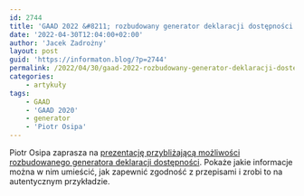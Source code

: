 ```yaml
---
id: 2744
title: 'GAAD 2022 &#8211; rozbudowany generator deklaracji dostępności'
date: '2022-04-30T12:04:00+02:00'
author: 'Jacek Zadrożny'
layout: post
guid: 'https://informaton.blog/?p=2744'
permalink: /2022/04/30/gaad-2022-rozbudowany-generator-deklaracji-dostepnosci/
categories:
    - artykuły
tags:
    - GAAD
    - 'GAAD 2020'
    - generator
    - 'Piotr Osipa'
---
```


Piotr Osipa zaprasza na [prezentację przybliżającą możliwości rozbudowanego generatora deklaracji dostępności](https://deklaracja-dostepnosci.info/blog/show/3). Pokaże jakie informacje można w nim umieścić, jak zapewnić zgodność z przepisami i zrobi to na autentycznym przykładzie.